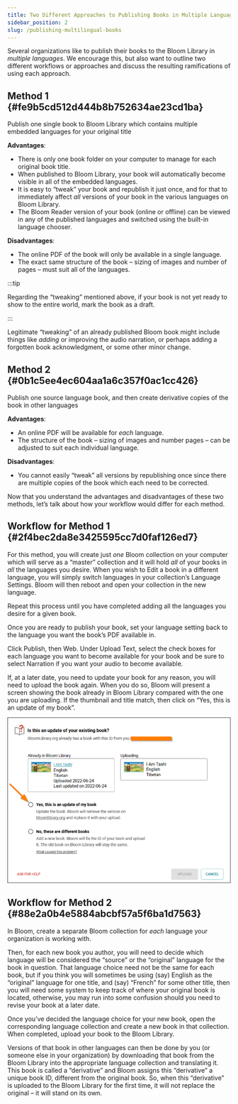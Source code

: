 ```yaml
---
title: Two Different Approaches to Publishing Books in Multiple Languages
sidebar_position: 2
slug: /publishing-multilingual-books
---
```




Several organizations like to publish their books to the Bloom Library in _multiple languages_. We encourage this, but also want to outline two different workflows or approaches and discuss the resulting ramifications of using each approach.


## Method 1 {#fe9b5cd512d444b8b752634ae23cd1ba}


Publish one single book to Bloom Library which contains multiple embedded languages for your original title


**Advantages**:

- There is only one book folder on your computer to manage for each original book title.
- When published to Bloom Library, your book will automatically become visible in all of the embedded languages.
- It is easy to “tweak” your book and republish it just once, and for that to immediately affect _all_ versions of your book in the various languages on Bloom Library.
- The Bloom Reader version of your book (online or offline) can be viewed in any of the published languages and switched using the built-in language chooser.

**Disadvantages**:

- The online PDF of the book will only be available in a single language.
- The exact same structure of the book – sizing of images and number of pages – must suit all of the languages.

:::tip

Regarding the “tweaking” mentioned above, if your book is not yet ready to show to the entire world, mark the book as a draft.

:::




Legitimate “tweaking” of an already published Bloom book might include things like _adding_ or improving the audio narration, or perhaps adding a forgotten book acknowledgment, or some other minor change.


## Method 2 {#0b1c5ee4ec604aa1a6c357f0ac1cc426}


Publish one source language book, and then create derivative copies of the book in other languages


**Advantages**:

- An online PDF will be available for _each_ language.
- The structure of the book – sizing of images and number pages – can be adjusted to suit each individual language.

**Disadvantages**:

- You cannot easily “tweak” all versions by republishing once since there are multiple copies of the book which each need to be corrected.

Now that you understand the advantages and disadvantages of these two methods, let’s talk about how your workflow would differ for each method.


## Workflow for Method 1 {#2f4bec2da8e3425595cc7d0faf126ed7}


For this method, you will create just _one_ Bloom collection on your computer which will serve as a “master” collection and it will hold _all_ of your books in _all_ the languages you desire. When you wish to Edit a book in a different language, you will simply switch languages in your collection’s Language Settings. Bloom will then reboot and open your collection in the new language.


Repeat this process until you have completed adding all the languages you desire for a given book.


Once you are ready to publish your book, set your language setting back to the language you want the book’s PDF available in.


Click Publish, then Web. Under Upload Text, select the check boxes for each language you want to become available for your book and be sure to select Narration if you want your audio to become available.


If, at a later date, you need to update your book for any reason, you will need to upload the book again. When you do so, Bloom will present a screen showing the book already in Bloom Library compared with the one you are uploading. If the thumbnail and title match, then click on “Yes, this is an update of my book”.


![](./publishing-multilingual-books.b6a10d5f-53fe-4a92-aa2e-e87258bed321.png)


## Workflow for Method 2 {#88e2a0b4e5884abcbf57a5f6ba1d7563}


In Bloom, create a separate Bloom collection for _each_ language your organization is working with.


Then, for each new book you author, you will need to decide which language will be considered the “source” or the “original” language for the book in question. That language choice need not be the same for each book, but if you think you will sometimes be using (say) English as the “original” language for one title, and (say) “French” for some other title, then you will need some system to keep track of where your original book is located, otherwise, you may run into some confusion should you need to revise your book at a later date.


Once you’ve decided the language choice for your new book, open the corresponding language collection and create a new book in that collection. When completed, upload your book to the Bloom Library.


Versions of that book in other languages can then be done by you (or someone else in your organization) by downloading that book from the Bloom Library into the appropriate language collection and translating it. This book is called a “derivative” and Bloom assigns this “derivative” a unique book ID, different from the original book. So, when this “derivative” is uploaded to the Bloom Library for the first time, it will not replace the original – it will stand on its own.

